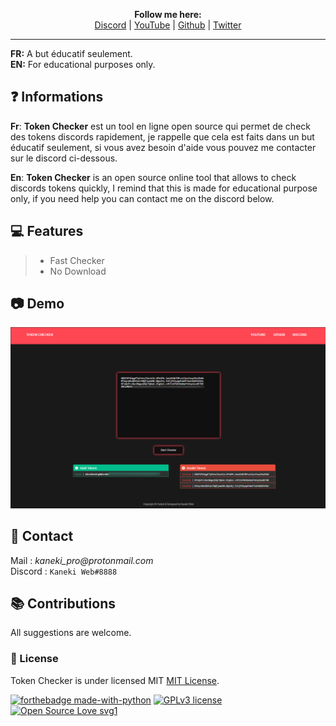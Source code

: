 <p align='center'>
  <b>Follow me here:</b><br>  
  <a href="https://discord.gg/kaneki">Discord</a> |
  <a href="https://www.youtube.com/channel/UC-XII5SSqbMOF1UX3N0Gl8g">YouTube</a> |
  <a href="https://github.com/KanekiWeb">Github</a> |
  <a href="https://twitter.com/Kaneki_Web">Twitter</a>
</p>


---

**FR:** A but éducatif seulement.    
**EN:** For educational purposes only.   



## ❓ Informations

__Fr__: **Token Checker** est un tool en ligne open source qui permet de check des tokens discords rapidement, je rappelle que cela est faits dans un but éducatif seulement, si vous avez besoin d'aide vous pouvez me contacter sur le discord ci-dessous.  

__En__: **Token Checker** is an open source online tool that allows to check discords tokens quickly, I remind that this is made for educational purpose only, if you need help you can contact me on the discord below.  
  
  
  
## 💻 Features  
> - Fast Checker 
> - No Download
 
  
  
## 📷 Demo  
![Demo Image](https://raw.githubusercontent.com/KanekiWeb/Token-Checker/main/demo.png)  
 
   
  
  
  
##  📝 Contact  
Mail : _kaneki_pro@protonmail.com_  
Discord : `Kaneki Web#8888`  
  
  
  
  
  

## 📚 Contributions  
All suggestions are welcome.  
    
   
    
   
  
### 📜 License
Token Checker is under licensed MIT [MIT License](https://github.com/KanekiWeb/Token-Checker/blob/master/LICENSE).

[![forthebadge made-with-python](http://ForTheBadge.com/images/badges/made-with-python.svg)](https://www.python.org/)
[![GPLv3 license](https://img.shields.io/badge/License-GPLv3-blue.svg)](http://perso.crans.org/besson/LICENSE.html)
[![Open Source Love svg1](https://badges.frapsoft.com/os/v1/open-source.svg?v=103)](https://github.com/ellerbrock/open-source-badges/)
